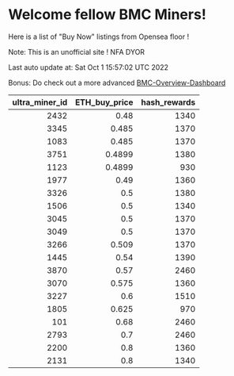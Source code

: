 # Welcome fellow BMC Miners!
Here is a list of "Buy Now" listings from Opensea floor !

Note: This is an unofficial site ! NFA DYOR

Last auto update at: Sat Oct  1 15:57:02 UTC 2022

Bonus: Do check out a more advanced [BMC-Overview-Dashboard](https://dune.com/defifunk/BMC-Overview-Dashboard)


|   ultra_miner_id |   ETH_buy_price |   hash_rewards |
|-----------------:|----------------:|---------------:|
|             2432 |          0.48   |           1340 |
|             3345 |          0.485  |           1370 |
|             1083 |          0.485  |           1370 |
|             3751 |          0.4899 |           1380 |
|             1123 |          0.4899 |            930 |
|             1977 |          0.49   |           1360 |
|             3326 |          0.5    |           1380 |
|             1506 |          0.5    |           1340 |
|             3045 |          0.5    |           1370 |
|             3049 |          0.5    |           1370 |
|             3266 |          0.509  |           1370 |
|             1445 |          0.54   |           1390 |
|             3870 |          0.57   |           2460 |
|             3070 |          0.575  |           1360 |
|             3227 |          0.6    |           1510 |
|             1805 |          0.625  |            970 |
|              101 |          0.68   |           2460 |
|             2793 |          0.7    |           2460 |
|             2200 |          0.8    |           1360 |
|             2131 |          0.8    |           1340 |